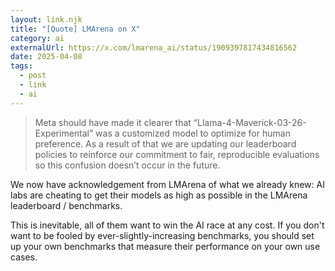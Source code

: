 ```yaml
---
layout: link.njk
title: "[Quote] LMArena on X"
category: ai
externalUrl: https://x.com/lmarena_ai/status/1909397817434816562
date: 2025-04-08
tags:
  - post
  - link
  - ai
---
```


> Meta should have made it clearer that “Llama-4-Maverick-03-26-Experimental” was a customized model to optimize for human preference. As a result of that we are updating our leaderboard policies to reinforce our commitment to fair, reproducible evaluations so this confusion doesn’t occur in the future.

We now have acknowledgement from LMArena of what we already knew: AI labs are cheating to get their models as high as possible in the LMArena leaderboard / benchmarks.

This is inevitable, all of them want to win the AI race at any cost. If you don't want to be fooled by ever-slightly-increasing benchmarks, you should set up your own benchmarks that measure their performance on your own use cases. 
